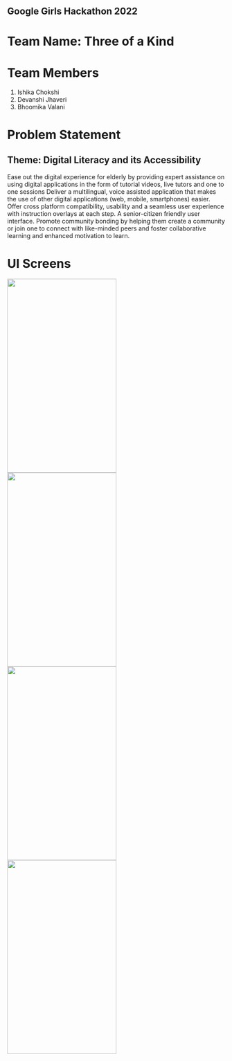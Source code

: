 ## Google Girls Hackathon 2022

# Team Name: Three of a Kind

# Team Members
1. Ishika Chokshi
2. Devanshi Jhaveri
3. Bhoomika Valani

# Problem Statement
## Theme: Digital Literacy and its Accessibility

Ease out the digital experience for elderly by providing expert assistance on using digital applications in the form of tutorial videos, live tutors and one to one sessions
Deliver a multilingual, voice assisted application that makes the use of other digital applications (web, mobile, smartphones) easier. 
Offer cross platform compatibility, usability and a seamless user experience with instruction overlays at each step.
A senior-citizen friendly user interface.
Promote community bonding by helping them create a community or join one to connect with like-minded peers and foster collaborative learning and enhanced motivation to learn. 

# UI Screens
<p float="left">
  <img src="https://user-images.githubusercontent.com/72397374/164603739-69f8b405-d6fe-4ae1-aa17-b55ef86768c6.png" width="252" height="448">    
<img src="https://user-images.githubusercontent.com/72397374/164603757-bc9bce07-9c25-4d4c-aeae-3c782c4ecb47.png" width="252" height="448">    
<img src="https://user-images.githubusercontent.com/72397374/164603764-d9be327d-eaef-4651-b847-3625b4c29ff1.png" width="252" height="448">
<img src="https://user-images.githubusercontent.com/72397374/164603770-d4f2e479-ad24-4f37-9e3f-22dae03f710e.png" width="252" height="448">
  </p>

